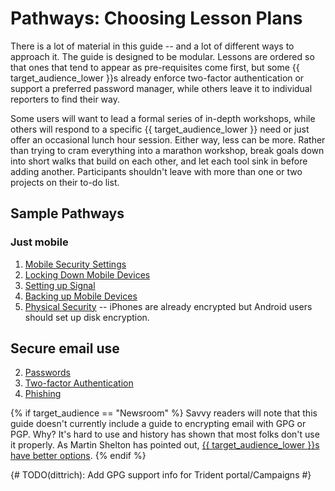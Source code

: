 # Pathways: Choosing Lesson Plans

There is a lot of material in this guide -- and a lot of different ways to approach it. The guide is designed to be modular. Lessons are ordered so that ones that tend to appear as pre-requisites come first, but some {{ target_audience_lower }}s already enforce two-factor authentication or support a preferred password manager, while others leave it to individual reporters to find their way.

Some users will want to lead a formal series of in-depth workshops, while others will respond to a specific {{ target_audience_lower }} need or just offer an occasional lunch hour session. Either way, less can be more. Rather than trying to cram everything into a marathon workshop, break goals down into short walks that build on each other, and let each tool sink in before adding another. Participants shouldn't leave with more than one or two projects on their to-do list.

## Sample Pathways

### Just mobile

1. [Mobile Security Settings](Chapter02-01-Mobile-Security-Settings.html)
2. [Locking Down Mobile Devices](Chapter02-02-Locking-Down-Mobile.html)
3. [Setting up Signal](Chapter02-03-Setting-Up-Signal.html)
4. [Backing up Mobile Devices](Chapter02-04-Mobile-Backups.html)
5. [Physical Security](Chapter02-09-Physical-Security.html) -- iPhones are already encrypted but Android users should set up disk encryption.

## Secure email use

2. [Passwords](Chapter02-06-Passwords.html)
3. [Two-factor Authentication](Chapter02-07-Two-Factor-Authentication.html)
4. [Phishing](Chapter02-08-Phishing.html)

{% if target_audience == "Newsroom" %}
Savvy readers will note that this guide doesn't currently include a guide to encrypting email with GPG or PGP. Why? It's hard to use and history has shown that most folks don't use it properly. As Martin Shelton has pointed out, [{{ target_audience_lower }}s have better options](https://source.opennews.org/articles/how-lose-friends-and-anger-journalists-pgp/).
{% endif %}

{# TODO(dittrich): Add GPG support info for Trident portal/Campaigns #}
